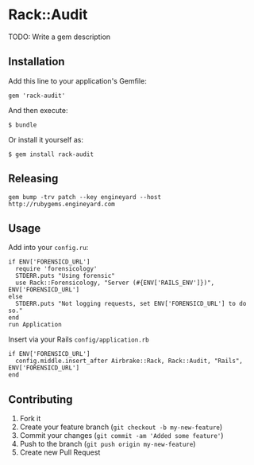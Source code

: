# Rack::Audit

TODO: Write a gem description

## Installation

Add this line to your application's Gemfile:

    gem 'rack-audit'

And then execute:

    $ bundle

Or install it yourself as:

    $ gem install rack-audit

## Releasing

    gem bump -trv patch --key engineyard --host http://rubygems.engineyard.com

## Usage

Add into your `config.ru`:

    if ENV['FORENSICD_URL']
      require 'forensicology'
      STDERR.puts "Using forensic"
      use Rack::Forensicology, "Server (#{ENV['RAILS_ENV']})", ENV['FORENSICD_URL']
    else
      STDERR.puts "Not logging requests, set ENV['FORENSICD_URL'] to do so."
    end
    run Application

Insert via your Rails `config/application.rb`

    if ENV['FORENSICD_URL']
      config.middle.insert_after Airbrake::Rack, Rack::Audit, "Rails", ENV['FORENSICD_URL']
    end

## Contributing

1. Fork it
2. Create your feature branch (`git checkout -b my-new-feature`)
3. Commit your changes (`git commit -am 'Added some feature'`)
4. Push to the branch (`git push origin my-new-feature`)
5. Create new Pull Request
